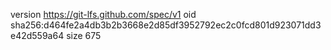 version https://git-lfs.github.com/spec/v1
oid sha256:d464fe2a4db3b2b3668e2d85df3952792ec2c0fcd801d923071dd3e42d559a64
size 675

